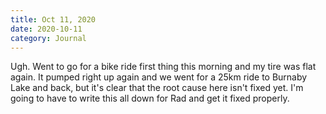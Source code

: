 ```yaml
---
title: Oct 11, 2020
date: 2020-10-11
category: Journal
---
```


Ugh. Went to go for a bike ride first thing this morning and my tire was flat again. It pumped right up again and we went for a 25km ride to Burnaby Lake and back, but it's clear that the root cause here isn't fixed yet. I'm going to have to write this all down for Rad and get it fixed properly.

